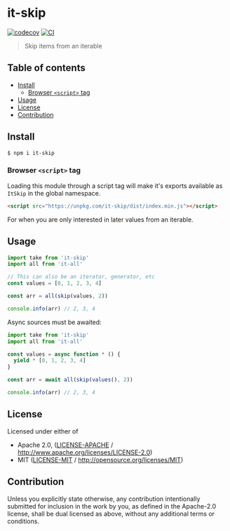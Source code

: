 # it-skip <!-- omit in toc -->

[![codecov](https://img.shields.io/codecov/c/github/achingbrain/it.svg?style=flat-square)](https://codecov.io/gh/achingbrain/it)
[![CI](https://img.shields.io/github/actions/workflow/status/achingbrain/it/js-test-and-release.yml?branch=master\&style=flat-square)](https://github.com/achingbrain/it/actions/workflows/js-test-and-release.yml?query=branch%3Amaster)

> Skip items from an iterable

## Table of contents <!-- omit in toc -->

- [Install](#install)
  - [Browser `<script>` tag](#browser-script-tag)
- [Usage](#usage)
- [License](#license)
- [Contribution](#contribution)

## Install

```console
$ npm i it-skip
```

### Browser `<script>` tag

Loading this module through a script tag will make it's exports available as `ItSkip` in the global namespace.

```html
<script src="https://unpkg.com/it-skip/dist/index.min.js"></script>
```

For when you are only interested in later values from an iterable.

## Usage

```javascript
import take from 'it-skip'
import all from 'it-all'

// This can also be an iterator, generator, etc
const values = [0, 1, 2, 3, 4]

const arr = all(skip(values, 2))

console.info(arr) // 2, 3, 4
```

Async sources must be awaited:

```javascript
import take from 'it-skip'
import all from 'it-all'

const values = async function * () {
  yield * [0, 1, 2, 3, 4]
}

const arr = await all(skip(values(), 2))

console.info(arr) // 2, 3, 4
```

## License

Licensed under either of

- Apache 2.0, ([LICENSE-APACHE](LICENSE-APACHE) / <http://www.apache.org/licenses/LICENSE-2.0>)
- MIT ([LICENSE-MIT](LICENSE-MIT) / <http://opensource.org/licenses/MIT>)

## Contribution

Unless you explicitly state otherwise, any contribution intentionally submitted for inclusion in the work by you, as defined in the Apache-2.0 license, shall be dual licensed as above, without any additional terms or conditions.
